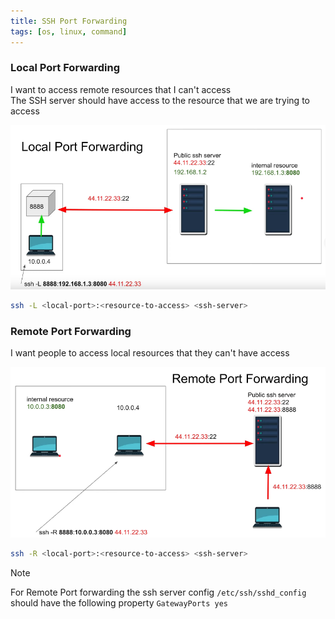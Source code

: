 ```yaml
---
title: SSH Port Forwarding
tags: [os, linux, command]
---
```


### Local Port Forwarding

I want to access remote resources that I can't access  
The SSH server should have access to the resource that we are trying to access

![Local Port Forwarding|600](../images/local-port-forwarding.png)

````bash
ssh -L <local-port>:<resource-to-access> <ssh-server>
````

### Remote Port Forwarding

I want people to access local resources that they can't have access

![Remote Port Forwarding|600](../images/remote-port-forwarding.png)

````bash
ssh -R <local-port>:<resource-to-access> <ssh-server>
````

 > [!NOTE]
 > For Remote Port forwarding the ssh server config `/etc/ssh/sshd_config` should have the following property
 > `GatewayPorts yes`